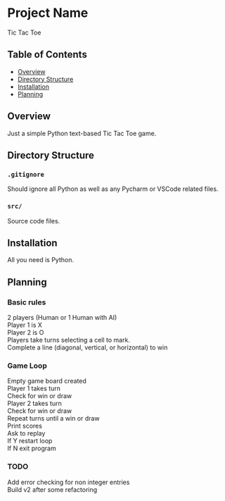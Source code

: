 # Project Name

Tic Tac Toe

## Table of Contents

- [Overview](#overview)
- [Directory Structure](#directory-structure)
- [Installation](#installation)
- [Planning](#planning)

## Overview

Just a simple Python text-based Tic Tac Toe game.

## Directory Structure

### `.gitignore`
Should ignore all Python as well as any Pycharm or VSCode related files.

### `src/`
Source code files.

## Installation

All you need is Python.


## Planning

### Basic rules
2 players (Human or 1 Human with AI)  
Player 1 is X  
Player 2 is O  
Players take turns selecting a cell to mark.  
Complete a line (diagonal, vertical, or horizontal) to win  

### Game Loop
Empty game board created  
Player 1 takes turn  
Check for win or draw  
Player 2 takes turn  
Check for win or draw  
Repeat turns until a win or draw  
Print scores  
Ask to replay  
If Y restart loop  
If N exit program  

### TODO

Add error checking for non integer entries  
Build v2 after some refactoring  
